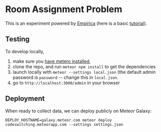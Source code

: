# Room Assignment Problem

This is an experiment powered by
[Empirica](https://empirica.ly/) (here is a basic
[tutorial](https://www.youtube.com/watch?v=K2YhEZey_58&list=PLPQelvUwyVgiawBDk3Sp74QMfL8RPgORW&index=1)).

## Testing

To develop locally, 

1. make sure you [have metero installed](https://www.meteor.com/install), 
2. clone the repo, and run `meteor npm install` to get the dependencies
3. launch locally with `meteor --settings local.json` (the default admin password is `password` -- change this in `local.json`.
4. go to `http://localhost:3000/admin` in your browser

## Deployment

When ready to collect data, we can deploy publicly on Meteor Galaxy:

```
DEPLOY_HOSTNAME=galaxy.meteor.com meteor deploy codeswitching.meteorapp.com --settings settings.json
```
